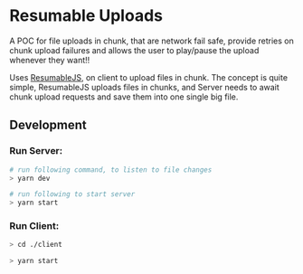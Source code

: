 # Resumable Uploads

A POC for file uploads in chunk, that are network fail safe,
provide retries on chunk upload failures and allows the
user to play/pause the upload whenever they want!!

Uses [ResumableJS](https://github.com/23/resumable.js/), on
client to upload files in chunk. The concept is quite simple,
ResumableJS uploads files in chunks, and Server needs to await
chunk upload requests and save them into one single big
file.

## Development

### Run Server:

```sh
# run following command, to listen to file changes
> yarn dev

# run following to start server
> yarn start
```

### Run Client:

```sh
> cd ./client

> yarn start
```
